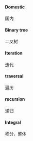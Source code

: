 #### Domestic 

国内

#### Binary tree 

二叉树

#### Iteration 

迭代

#### traversal

遍历

#### recursion

递归

#### Integral

积分，整体